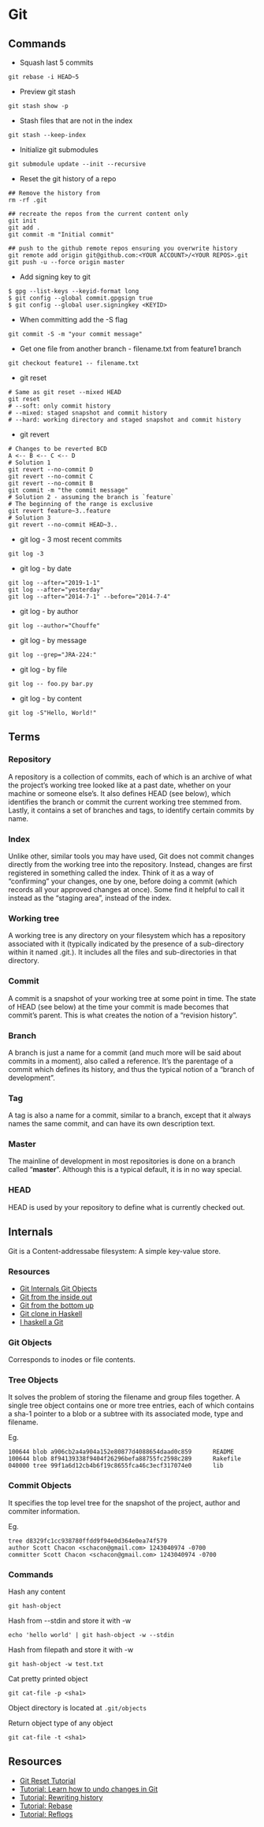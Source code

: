 # Git

## Commands

* Squash last 5 commits
```
git rebase -i HEAD~5
```
* Preview git stash
```
git stash show -p
```
* Stash files that are not in the index
```
git stash --keep-index
```
* Initialize git submodules
```
git submodule update --init --recursive
```
* Reset the git history of a repo
```
## Remove the history from
rm -rf .git

## recreate the repos from the current content only
git init
git add .
git commit -m "Initial commit"

## push to the github remote repos ensuring you overwrite history
git remote add origin git@github.com:<YOUR ACCOUNT>/<YOUR REPOS>.git
git push -u --force origin master
```
* Add signing key to git
```
$ gpg --list-keys --keyid-format long
$ git config --global commit.gpgsign true
$ git config --global user.signingkey <KEYID>
```
* When committing add the -S flag
```
git commit -S -m "your commit message"
```
* Get one file from another branch - filename.txt from feature1 branch
```
git checkout feature1 -- filename.txt
```
* git reset
```
# Same as git reset --mixed HEAD
git reset
# --soft: only commit history
# --mixed: staged snapshot and commit history
# --hard: working directory and staged snapshot and commit history
```
* git revert
```
# Changes to be reverted BCD
A <-- B <-- C <-- D
# Solution 1
git revert --no-commit D
git revert --no-commit C
git revert --no-commit B
git commit -m "the commit message"
# Solution 2 - assuming the branch is `feature`
# The beginning of the range is exclusive
git revert feature~3..feature
# Solution 3
git revert --no-commit HEAD~3..
```
* git log - 3 most recent commits
```
git log -3
```
* git log - by date
```
git log --after="2019-1-1"
git log --after="yesterday"
git log --after="2014-7-1" --before="2014-7-4"
```
* git log - by author
```
git log --author="Chouffe"
```
* git log - by message
```
git log --grep="JRA-224:"
```
* git log - by file
```
git log -- foo.py bar.py
```
* git log - by content
```
git log -S"Hello, World!"
```


## Terms

### Repository

A repository is a collection of commits, each of which is an archive of what the project’s working tree looked like at a past date, whether on your machine or someone else’s. It also defines HEAD (see below), which identifies the branch or commit the current working tree stemmed from. Lastly, it contains a set of branches and tags, to identify certain commits by name.

### Index

Unlike other, similar tools you may have used, Git does not commit changes directly from the working tree into the repository. Instead, changes are first registered in something called the index. Think of it as a way of “confirming” your changes, one by one, before doing a commit (which records all your approved changes at once). Some find it helpful to call it instead as the “staging area”, instead of the index.

### Working tree

A working tree is any directory on your filesystem which has a repository associated with it (typically indicated by the presence of a sub-directory within it named .git.). It includes all the files and sub-directories in that directory.

### Commit

A commit is a snapshot of your working tree at some point in time. The state of HEAD (see below) at the time your commit is made becomes that commit’s parent. This is what creates the notion of a “revision history”.

### Branch

A branch is just a name for a commit (and much more will be said about commits in a moment), also called a reference. It’s the parentage of a commit which defines its history, and thus the typical notion of a “branch of development”.

### Tag

A tag is also a name for a commit, similar to a branch, except that it always names the same commit, and can have its own description text.

### Master

The mainline of development in most repositories is done on a branch called “**master**”. Although this is a typical default, it is in no way special.

### HEAD

HEAD is used by your repository to define what is currently checked out.

## Internals

Git is a Content-addressabe filesystem: A simple key-value store.

### Resources

- [Git Internals Git Objects](https://git-scm.com/book/en/v2/Git-Internals-Git-Objects)
- [Git from the inside out](https://maryrosecook.com/blog/post/git-from-the-inside-out)
- [Git from the bottom up](https://jwiegley.github.io/git-from-the-bottom-up/)
- [Git clone in Haskell](http://stefan.saasen.me/articles/git-clone-in-haskell-from-the-bottom-up/)
- [I haskell a Git](http://vaibhavsagar.com/blog/2017/08/13/i-haskell-a-git/)

### Git Objects

Corresponds to inodes or file contents.

### Tree Objects

It solves the problem of storing the filename and group files together.
A single tree object contains one or more tree entries, each of which contains a sha-1 pointer to a blob or a subtree with its associated mode, type and filename.

Eg.
```
100644 blob a906cb2a4a904a152e80877d4088654daad0c859      README
100644 blob 8f94139338f9404f26296befa88755fc2598c289      Rakefile
040000 tree 99f1a6d12cb4b6f19c8655fca46c3ecf317074e0      lib
```

### Commit Objects

It specifies the top level tree for the snapshot of the project, author and commiter information.

Eg.
```
tree d8329fc1cc938780ffdd9f94e0d364e0ea74f579
author Scott Chacon <schacon@gmail.com> 1243040974 -0700
committer Scott Chacon <schacon@gmail.com> 1243040974 -0700
```


### Commands

Hash any content
```
git hash-object
```

Hash from --stdin and store it with -w
```
echo 'hello world' | git hash-object -w --stdin
```

Hash from filepath and store it with -w
```
git hash-object -w test.txt
```

Cat pretty printed object
```
git cat-file -p <sha1>
```

Object directory is located at `.git/objects`

Return object type of any object
```
git cat-file -t <sha1>
```

## Resources

* [Git Reset Tutorial](https://www.atlassian.com/git/tutorials/undoing-changes/git-reset)
* [Tutorial: Learn how to undo changes in Git](https://www.atlassian.com/git/tutorials/learn-undoing-changes-with-bitbucket)
* [Tutorial: Rewriting history](https://www.atlassian.com/git/tutorials/rewriting-history)
* [Tutorial: Rebase](https://www.atlassian.com/git/tutorials/rewriting-history/git-rebase)
* [Tutorial: Reflogs](https://www.atlassian.com/git/tutorials/rewriting-history/git-reflog)
